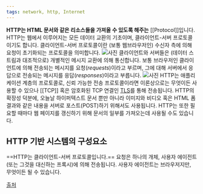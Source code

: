 ```yaml
---
tags: network, http, Internet
---
```

**HTTP는 HTML 문서와 같은 리소스들을 가져올 수 있도록 해주는** [[Protocol]]입니다. HTTP는 웹에서 이루어지는 모든 데이터 교환의 기초이며, 클라이언트-서버 프로토콜이기도 합니다. 클라이언트-서버 프로토콜이란 (보통 웹브라우저인) 수신자 측에 의해 요청이 초기화되는 프로토콜을 의미합니다.
![사진](https://developer.mozilla.org/ko/docs/Web/HTTP/Overview/fetching_a_page.png)
클라이언트와 서버들은 (데이터 스트림과 대조적으로) 개별적인 메시지 교환에 의해 통신합니다. 보통 브라우저인 클라이언트에 의해 전송되는 메시지를 요청(_requests_)이라고 부르며, 그에 대해 서버에서 응답으로 전송되는 메시지를 응답(_responses_)이라고 부릅니다.
![사진](https://developer.mozilla.org/ko/docs/Web/HTTP/Overview/http-layers.png)
HTTP는 애플리케이션 계층의 프로토콜로, 신뢰 가능한 전송 프로토콜이라면 이론상으로는 무엇이든 사용할 수 있으나 [[TCP]] 혹은 암호화된 TCP 연결인 [TLS](obsidian://open?vault=%EB%A1%9C%EB%93%9C%EB%A7%B5%20%EA%B3%B5%EB%B6%80&file=%EB%A1%9C%EB%93%9C%EB%A7%B5%2F1.%20Internet%2FHow%20does%20the%20internet%20work%2FSSL%2CTLS)를 통해 전송됩니다.
HTTP의 확장성 덕분에, 오늘날 하이퍼텍스트 문서 뿐만 아니라 이미지와 비디오 혹은 HTML 폼 결과와 같은 내용을 서버로 포스트(POST)하기 위해서도 사용됩니다. HTTP는 또한 필요할 때마다 웹 페이지를 갱신하기 위해 문서의 일부를 가져오는데 사용될 수도 있습니다.
## HTTP 기반 시스템의 구성요소
==HTTP는 클라이언트-서버 프로토콜입니다.==
요청은 하나의 개체, 사용자 에이전트(또는 그것을 대신하는 프록시)에 의해 전송됩니다.
사용자 에이전트는 브라우저지만, 무엇이든 될 수 있습니다.

[출처](https://developer.mozilla.org/ko/docs/Web/HTTP/Overview)